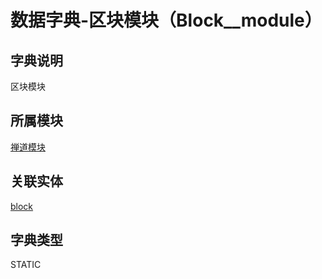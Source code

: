 # 数据字典-区块模块（Block__module）
## 字典说明
区块模块

## 所属模块
[禅道模块](../module/zentao)

## 关联实体
[block](../module/zentao/Block)

## 字典类型
STATIC



